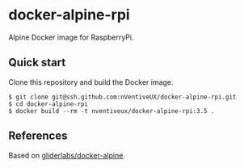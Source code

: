 # docker-alpine-rpi

Alpine Docker image for RaspberryPi.

## Quick start

Clone this repository and build the Docker image.

```shell
$ git clone git@ssh.github.com:nVentiveUX/docker-alpine-rpi.git
$ cd docker-alpine-rpi
$ docker build --rm -t nventiveux/docker-alpine-rpi:3.5 .
```

## References

Based on [gliderlabs/docker-alpine](https://github.com/gliderlabs/docker-alpine).
